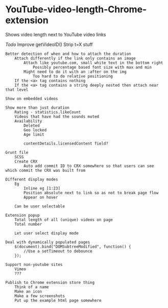 YouTube-video-length-Chrome-extension
=====================================

Shows video length next to YouTube video links


*Todo*
	Improve getVideoID()
		Strip t=X stuff

	Better detection of when and how to attach the duration
		Attach differently if the link only contains an image
			Attach like youtube.com, small white text in the bottom right
				Possibly percentage based font size with max and min
			Might need to do it with an :after on the img
				Too hard to do relative positioning
		If the <a> tag contains nothing
		If the <a> tag contains a string deeply nested then attach near that level

	Show on embedded videos

	Show more than just duration
		Rating - statistics.likeCount
		Videos that have had the sounds muted
		Availability
			Deleted
			Geo locked
			Age limit

			contentDetails.licensedContent field?

	Grunt file
		SCSS
		Create CRX
			Auto add commit ID to CRX somewhere so that users can see which commit the CRX was built from

	Different display modes
		Eg
			Inline eg [1:23]
			Position absolute next to link so as not to break page flow
			Appear on hover

		Can be user selectable

	Extension popup
		Total length of all (unique) videos on page
		Total number

		Let user select display mode

	Deal with dynamically populated pages
		$(document).bind("DOMSubtreeModified", function() {
			//Use a setTimeout to debounce
		});

	Support non-youtube sites
		Vimeo
		???

	Publish to Chrome extension store thing
		Think of a name
		Make an icon
		Make a few screenshots
		Put up the example html page somewhere